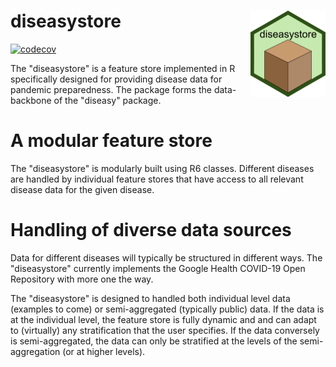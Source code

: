# diseasystore <img src="man/figures/logo.png" align="right" height="138" />
[![codecov](https://codecov.io/gh/RasmusSkytte/diseasystore/branch/main/graph/badge.svg?token=ZAUHJPQ28D)](https://codecov.io/gh/RasmusSkytte/diseasystore)

The "diseasystore" is a feature store implemented in R specifically designed for providing disease data for pandemic preparedness.
The package forms the data-backbone of the "diseasy" package.
# A modular feature store
The "diseasystore" is modularly built using R6 classes.
Different diseases are handled by individual feature stores that have access to all relevant disease data for the given disease.

# Handling of diverse data sources
Data for different diseases will typically be structured in different ways. The "diseasystore" currently implements the Google Health COVID-19 Open Repository with more one the way.

The "diseasystore" is designed to handled both individual level data (examples to come) or semi-aggregated (typically public) data.
If the data is at the individual level, the feature store is fully dynamic and  and can adapt to (virtually) any stratification that the user specifies.
If the data conversely is semi-aggregated, the data can only be stratified at the levels of the semi-aggregation (or at higher levels).
